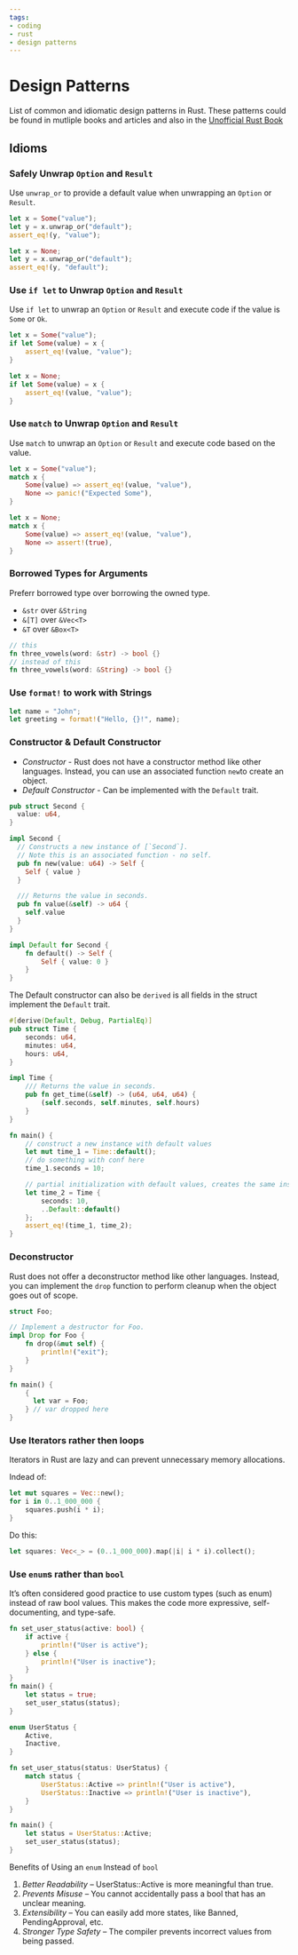 ```yaml
---
tags:
- coding
- rust
- design patterns
---
```

# Design Patterns

List of common and idiomatic design patterns in Rust. These patterns could be found in mutliple books and articles and also in the [Unofficial Rust Book](https://rust-unofficial.github.io/patterns/)


## Idioms

### Safely Unwrap `Option` and `Result`

Use `unwrap_or` to provide a default value when unwrapping an `Option` or `Result`.

```rust
let x = Some("value");
let y = x.unwrap_or("default");
assert_eq!(y, "value");

let x = None;
let y = x.unwrap_or("default");
assert_eq!(y, "default");
```

### Use `if let` to Unwrap `Option` and `Result`

Use `if let` to unwrap an `Option` or `Result` and execute code if the value is `Some` or `Ok`.

```rust
let x = Some("value");
if let Some(value) = x {
    assert_eq!(value, "value");
}

let x = None;
if let Some(value) = x {
    assert_eq!(value, "value");
}
```

### Use `match` to Unwrap `Option` and `Result`

Use `match` to unwrap an `Option` or `Result` and execute code based on the value.

```rust
let x = Some("value");
match x {
    Some(value) => assert_eq!(value, "value"),
    None => panic!("Expected Some"),
}

let x = None;
match x {
    Some(value) => assert_eq!(value, "value"),
    None => assert!(true),
}
```

### Borrowed Types for Arguments

Preferr borrowed type over borrowing the owned type.

- `&str` over `&String`
- `&[T]` over `&Vec<T>`
- `&T` over `&Box<T>`

```rust
// this
fn three_vowels(word: &str) -> bool {}
// instead of this
fn three_vowels(word: &String) -> bool {}

```

### Use `format!` to work with Strings

```rust
let name = "John";
let greeting = format!("Hello, {}!", name);
```

### Constructor & Default Constructor

- *Constructor* - Rust does not have a constructor method like other languages. Instead, you can use an associated function `new`to create an object.
- *Default Constructor* - Can be implemented with the `Default` trait.

```rust
pub struct Second {
  value: u64,
}

impl Second {
  // Constructs a new instance of [`Second`].
  // Note this is an associated function - no self.
  pub fn new(value: u64) -> Self {
    Self { value }
  }

  /// Returns the value in seconds.
  pub fn value(&self) -> u64 {
    self.value
  }
}

impl Default for Second {
    fn default() -> Self {
        Self { value: 0 }
    }
}
```

The Default constructor can also be `derived` is all fields in the struct implement the `Default` trait.

```rust
#[derive(Default, Debug, PartialEq)]
pub struct Time {
    seconds: u64,
    minutes: u64,
    hours: u64,
}

impl Time {
    /// Returns the value in seconds.
    pub fn get_time(&self) -> (u64, u64, u64) {
        (self.seconds, self.minutes, self.hours)
    }
}

fn main() {
    // construct a new instance with default values
    let mut time_1 = Time::default();
    // do something with conf here
    time_1.seconds = 10;

    // partial initialization with default values, creates the same instance
    let time_2 = Time {
        seconds: 10,
        ..Default::default()
    };
    assert_eq!(time_1, time_2);
}
```

### Deconstructor

Rust does not offer a deconstructor method like other languages. Instead, you can implement the `drop` function to perform cleanup when the object goes out of scope.

```rust
struct Foo;

// Implement a destructor for Foo.
impl Drop for Foo {
    fn drop(&mut self) {
        println!("exit");
    }
}

fn main() {
    {
      let var = Foo;
    } // var dropped here
}
```

### Use Iterators rather then loops

Iterators in Rust are lazy and can prevent unnecessary memory allocations.

Indead of:
```rust
let mut squares = Vec::new();
for i in 0..1_000_000 {
    squares.push(i * i);
}
```

Do this:
```rust
let squares: Vec<_> = (0..1_000_000).map(|i| i * i).collect();
```

### Use `enum`s rather than `bool`
It’s often considered good practice to use custom types (such as enum) instead of raw bool values. This makes the code more expressive, self-documenting, and type-safe.

```rust
fn set_user_status(active: bool) {
    if active {
        println!("User is active");
    } else {
        println!("User is inactive");
    }
}
fn main() {
    let status = true;
    set_user_status(status);
}

```

```rust
enum UserStatus {
    Active,
    Inactive,
}

fn set_user_status(status: UserStatus) {
    match status {
        UserStatus::Active => println!("User is active"),
        UserStatus::Inactive => println!("User is inactive"),
    }
}

fn main() {
    let status = UserStatus::Active;
    set_user_status(status);
}
```
Benefits of Using an `enum` Instead of `bool`

1. *Better Readability* – UserStatus::Active is more meaningful than true.
2. *Prevents Misuse* – You cannot accidentally pass a bool that has an unclear meaning.
3. *Extensibility* – You can easily add more states, like Banned, PendingApproval, etc.
4. *Stronger Type Safety* – The compiler prevents incorrect values from being passed.
